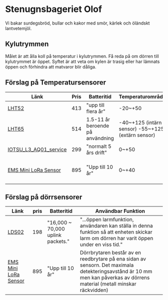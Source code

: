 # Stenugnsbageriet Olof
Vi bakar surdegsbröd, bullar och kakor med smör, kärlek och öländskt lantvetemjöl.

## Kylutrymmen

Målet är att ålla koll på temperatur i kylutrymmen. Få reda på om dörren till kylutrymmet är öppet. Syftet är att veta om kylen är trasig eller har lämnats öppen och förhindra att matvaror blir dåliga. 

## Förslag på Temperatursensorer

| Länk                                                                                                                                                                                                                                                                                                                                                                                                                                                                                                         | Pris  | Batteritid                       | Temperaturområde                                  | Mäter också              |
|--------------------------------------------------------------------------------------------------------------------------------------------------------------------------------------------------------------------------------------------------------------------------------------------------------------------------------------------------------------------------------------------------------------------------------------------------------------------------------------------------------------|-------|----------------------------------|---------------------------------------------------|--------------------------|
| [LHT52](https://www.digikey.se/sv/products/detail/seeed-technology-co.,-ltd/101990984/16652883?utm_adgroup=&utm_source=google&utm_medium=cpc&utm_campaign=PMAX%20Shopping_Product_High%20Performers&utm_term=&productid=16652883&utm_content=&utm_id=go_cmp-19549529751_adg-_ad-__dev-c_ext-_prd-16652883_sig-CjwKCAjwysipBhBXEiwApJOcuw7otEcOU48ScTSr2y0KnUQknbza133N0kkmly801l9J1o7VeKdjLhoCU94QAvD_BwE&gclid=CjwKCAjwysipBhBXEiwApJOcuw7otEcOU48ScTSr2y0KnUQknbza133N0kkmly801l9J1o7VeKdjLhoCU94QAvD_BwE) | 413   | "upp till flera år"              | -20~+50                                           | Luftfuktighet            |
| [LHT65](https://www.elfa.se/en/lht65-lorawan-sht20-temperature-and-humidity-sensor-915mhz-seeed-studio-113990755/p/30163014?ext_cid=shgooaqsesv-Shopping-PerformanceMax-CSS&cq_src=google_ads&cq_cmp=20378176311&cq_con=&cq_term=&cq_med=pla&cq_plac=&cq_net=x&cq_pos=&cq_plt=gp&gclid=CjwKCAjwysipBhBXEiwApJOcuwnCMCUkaiSLwhB0_79ztzG6db4bPiu-UFQ9BfnNvDywDtGn3h0C4RoCs2gQAvD_BwE&gclsrc=aw.ds)                                                                                                             | 514   | 1.5-11 år beroende på användning | -40~+125 (intärn sensor) -55~+125 (extärn sensor) | Luftfuktighet            |
| [IOTSU_L3_AQ01_service](hs#''kjxhttps://www.acandia.se/product/lora-sensor-for-temp-rh-co2-och-tvoc-inne?sku=IOTSU_L3_AQ01_service&referer=google-shopping&country=SE&currency=SEK&gclid=CjwKCAjwysipBhBXEiwApJOcu0--bpDlYaCDPKy8FHtRa-13dHoq0e3HYO53bU6824Z3z1_f2PdPMBoCHXcQAvD_BwE)                                                                                                                                                                                                                        | 299   | "normalt 5 års drift"            | 0~+50                                             | Luftfuktighet, CO2, TVOC |
|[EMS Mini LoRa Sensor ](https://www.dustinhome.se/product/5011208976/ems-mini-lora-sensor?gclid=CjwKCAjwysipBhBXEiwApJOcuy7WcbXjWAhYEBPRg41w_hwoTI9LbAZG1rzgJtztjqtwS2-fJdGFXRoC7Z4QAvD_BwE&tab=specification)|895|"Upp till 10 år"|0~+40|Dörr, Fuktighet, Översvämning, Accelerometer|

## Förslag på dörrsensorer

| Länk | pris | Batteritid | Användbar Funktion |
|------|------|------------|--------------------|
|[LDS02](https://www.digikey.se/sv/products/detail/seeed-technology-co.,-ltd/101990921/16128317?utm_adgroup=&utm_source=google&utm_medium=cpc&utm_campaign=PMAX%20Shopping_Product_High%20Performers&utm_term=&productid=16128317&utm_content=&utm_id=go_cmp-19549529751_adg-_ad-__dev-c_ext-_prd-16128317_sig-CjwKCAjwysipBhBXEiwApJOcu2EvPH7vGSeenPXfsRVBm2takXOF7F32n3XnR9Q6WI3hAPAprKYREBoC79AQAvD_BwE&gclid=CjwKCAjwysipBhBXEiwApJOcu2EvPH7vGSeenPXfsRVBm2takXOF7F32n3XnR9Q6WI3hAPAprKYREBoC79AQAvD_BwE)|198| "16,000 ~ 70,000 uplink packets."| "...öppen larmfunktion, användaren kan ställa in denna funktion så att enheten skickar larm om dörren har varit öppen under en viss tid." |
|[EMS Mini LoRa Sensor ](https://www.dustinhome.se/product/5011208976/ems-mini-lora-sensor?gclid=CjwKCAjwysipBhBXEiwApJOcuy7WcbXjWAhYEBPRg41w_hwoTI9LbAZG1rzgJtztjqtwS2-fJdGFXRoC7Z4QAvD_BwE&tab=specification)|895|"Upp till 10 år"|Dörrbrytaren består av en reedbrytare på ena sidan av sensorn. Det maximala detekteringsavstånd är 10 mm men kan påverkas av dörrens material (metall minskar räckvidden)|

